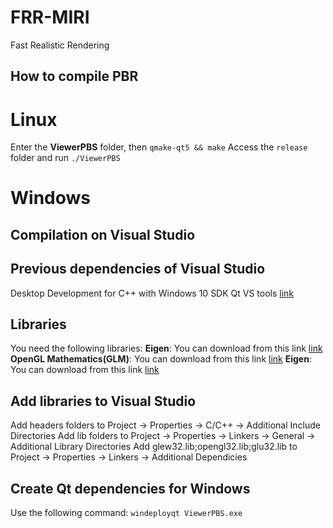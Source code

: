 # FRR-MIRI
Fast Realistic Rendering

## How to compile PBR

# Linux
Enter the **ViewerPBS** folder, then `qmake-qt5 && make`
Access the `release` folder and run `./ViewerPBS` 

# Windows
## Compilation on Visual Studio 
## Previous dependencies of Visual Studio
Desktop Development for C++ with Windows 10 SDK
Qt VS tools [link](https://doc.qt.io/qtvstools/index.html)
## Libraries
You need the following libraries:
**Eigen**: You can download from this link [link](https://bitbucket.org/eigen/eigen/src/default/) 
**OpenGL Mathematics(GLM)**: You can download from this link [link](https://github.com/g-truc/glm/tags) 
**Eigen**: You can download from this link [link](http://eigen.tuxfamily.org/index.php?title=Main_Page) 
## Add libraries to Visual Studio
Add headers folders to Project -> Properties ->  C/C++ -> Additional Include Directories
Add lib folders to Project -> Properties -> Linkers -> General -> Additional Library Directories
Add glew32.lib;opengl32.lib;glu32.lib to Project -> Properties -> Linkers -> Additional Dependicies
## Create Qt dependencies for Windows
Use the following command:
`windeployqt ViewerPBS.exe`
